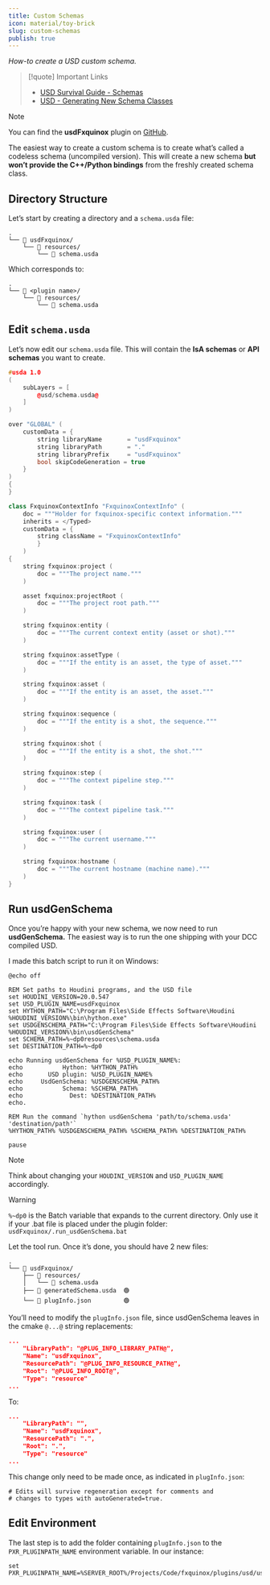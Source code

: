 ```yaml
---
title: Custom Schemas
icon: material/toy-brick
slug: custom-schemas
publish: true
---
```


_How-to create a USD custom schema._

> [!quote] Important Links
> - [USD Survival Guide - Schemas](https://lucascheller.github.io/VFX-UsdSurvivalGuide/core/plugins/schemas.html)
> - [USD - Generating New Schema Classes](https://openusd.org/release/tut_generating_new_schema.html)

> [!note]
> You can find the **usdFxquinox** plugin on [GitHub](https://github.com/healkeiser/fxquinox/tree/main/plugins/usd/usdFxquinox).

The easiest way to create a custom schema is to create what’s called a codeless schema (uncompiled version). This will create a new schema **but won’t provide the C++/Python bindings** from the freshly created schema class.

## Directory Structure

Let’s start by creating a directory and a `schema.usda` file:

```
.
└── 📁 usdFxquinox/
    └── 📁 resources/
	    └── 📄 schema.usda
```

Which corresponds to:

```
.
└── 📁 <plugin name>/
    └── 📁 resources/
	    └── 📄 schema.usda
```

## Edit `schema.usda`

Let’s now edit our `schema.usda` file. This will contain the **IsA schemas** or **API schemas** you want to create.

``` c++
#usda 1.0
(
    subLayers = [
        @usd/schema.usda@
    ]
)

over "GLOBAL" (
    customData = {
        string libraryName       = "usdFxquinox"
        string libraryPath       = "."
        string libraryPrefix     = "usdFxquinox"
        bool skipCodeGeneration = true
    }
)
{
}

class FxquinoxContextInfo "FxquinoxContextInfo" (
    doc = """Holder for fxquinox-specific context information."""
    inherits = </Typed>
    customData = {
        string className = "FxquinoxContextInfo"
        }
    )
{
    string fxquinox:project (
        doc = """The project name."""
    )

    asset fxquinox:projectRoot (
        doc = """The project root path."""
    )

    string fxquinox:entity (
        doc = """The current context entity (asset or shot)."""
    )

    string fxquinox:assetType (
        doc = """If the entity is an asset, the type of asset."""
    )

    string fxquinox:asset (
        doc = """If the entity is an asset, the asset."""
    )

    string fxquinox:sequence (
        doc = """If the entity is a shot, the sequence."""
    )

    string fxquinox:shot (
        doc = """If the entity is a shot, the shot."""
    )

    string fxquinox:step (
        doc = """The context pipeline step."""
    )

    string fxquinox:task (
        doc = """The context pipeline task."""
    )

    string fxquinox:user (
        doc = """The current username."""
    )

    string fxquinox:hostname (
        doc = """The current hostname (machine name)."""
    )
}
```

## Run usdGenSchema

Once you’re happy with your new schema, we now need to run **usdGenSchema.** The easiest way is to run the one shipping with your DCC compiled USD.

I made this batch script to run it on Windows:

``` shell
@echo off

REM Set paths to Houdini programs, and the USD file
set HOUDINI_VERSION=20.0.547
set USD_PLUGIN_NAME=usdFxquinox
set HYTHON_PATH="C:\Program Files\Side Effects Software\Houdini %HOUDINI_VERSION%\bin\hython.exe"
set USDGENSCHEMA_PATH="C:\Program Files\Side Effects Software\Houdini %HOUDINI_VERSION%\bin\usdGenSchema"
set SCHEMA_PATH=%~dp0resources\schema.usda
set DESTINATION_PATH=%~dp0

echo Running usdGenSchema for %USD_PLUGIN_NAME%:
echo           Hython: %HYTHON_PATH%
echo       USD plugin: %USD_PLUGIN_NAME%
echo     UsdGenSchema: %USDGENSCHEMA_PATH%
echo           Schema: %SCHEMA_PATH%
echo             Dest: %DESTINATION_PATH%
echo.

REM Run the command `hython usdGenSchema 'path/to/schema.usda' 'destination/path'`
%HYTHON_PATH% %USDGENSCHEMA_PATH% %SCHEMA_PATH% %DESTINATION_PATH%

pause
```

> [!note]
> Think about changing your `HOUDINI_VERSION` and `USD_PLUGIN_NAME` accordingly.

> [!warning]
> `%~dp0` is the Batch variable that expands to the current directory. Only use it if your .bat file is placed under the plugin folder: `usdFxquinox/.run_usdGenSchema.bat`

Let the tool run. Once it’s done, you should have 2 new files:

```
.
└── 📁 usdFxquinox/
    ├── 📁 resources/
	│   └── 📄 schema.usda
    ├── 📄 generatedSchema.usda  🟢
    └── 📄 plugInfo.json         🟢
```

You’ll need to modify the `plugInfo.json` file, since usdGenSchema leaves in the cmake `@...@` string replacements:

``` json
...
    "LibraryPath": "@PLUG_INFO_LIBRARY_PATH@",
    "Name": "usdFxquinox",
    "ResourcePath": "@PLUG_INFO_RESOURCE_PATH@",
    "Root": "@PLUG_INFO_ROOT@",
    "Type": "resource"
...
```

To:

``` json
...
	"LibraryPath": "",
	"Name": "usdFxquinox",
	"ResourcePath": ".",
	"Root": ".",
	"Type": "resource"
...
```

This change only need to be made once, as indicated in `plugInfo.json`:

```
# Edits will survive regeneration except for comments and
# changes to types with autoGenerated=true.
```

## Edit Environment

The last step is to add the folder containing `plugInfo.json` to the `PXR_PLUGINPATH_NAME` environment variable. In our instance:

```shell
set PXR_PLUGINPATH_NAME=%SERVER_ROOT%/Projects/Code/fxquinox/plugins/usd/usdFxquinox;%PXR_PLUGINPATH_NAME%
```

